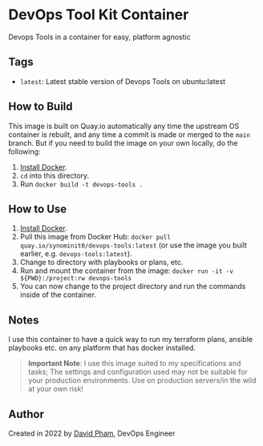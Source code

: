 # DevOps Tool Kit Container

Devops Tools in a container for easy, platform agnostic 

## Tags

  - `latest`: Latest stable version of Devops Tools on ubuntu:latest 

## How to Build

This image is built on Quay.io automatically any time the upstream OS container is rebuilt, and any time a commit is made or merged to the `main` branch. But if you need to build the image on your own locally, do the following:

  1. [Install Docker](https://docs.docker.com/engine/installation/).
  2. `cd` into this directory.
  3. Run `docker build -t devops-tools .`


## How to Use

  1. [Install Docker](https://docs.docker.com/engine/installation/).
  2. Pull this image from Docker Hub: `docker pull quay.io/synominit0/devops-tools:latest` (or use the image you built earlier, e.g. `devops-tools:latest`).
  3. Change to directory with playbooks or plans, etc.
  4. Run and mount the container from the image:  `docker run -it -v ${PWD}:/project:rw devops-tools`
  5. You can now change to the project directory and run the commands inside of the container.

## Notes

I use this container to have a quick way to run my terraform plans, ansible playbooks etc. on any platform that has docker installed. 

> **Important Note**: I use this image suited to my specifications and tasks;  The settings and configuration used may not be suitable for your production environments. Use on production servers/in the wild at your own risk!

## Author

Created in 2022 by [David Pham](https://github.com/synominit), DevOps Engineer
